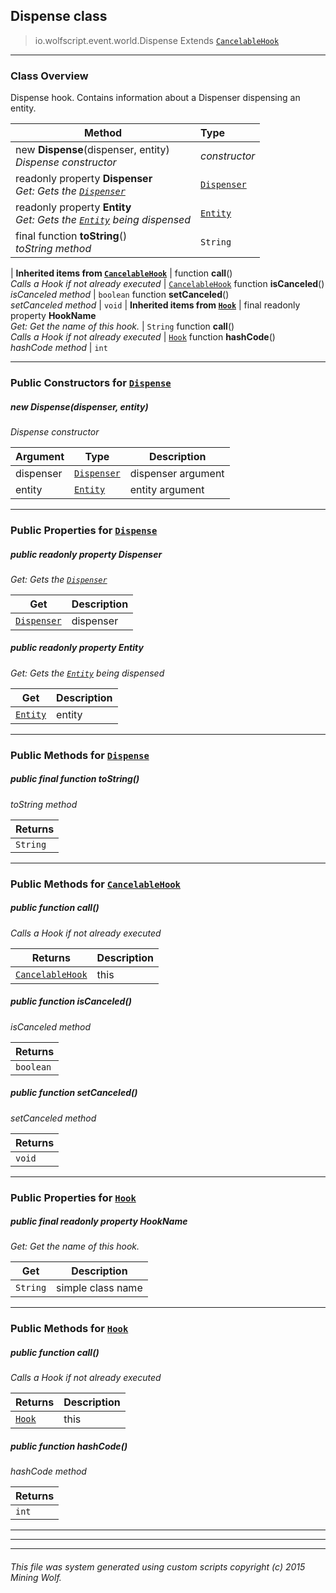 ## Dispense __class__

>io.wolfscript.event.world.Dispense
>Extends [`CancelableHook`](../../hook/CancelableHook.md)

---

### Class Overview

Dispense hook. Contains information about a Dispenser dispensing an entity.

Method | Type   
--- | :--- 
new __Dispense__(dispenser, entity) <br> _Dispense constructor_ | _constructor_
 readonly property __Dispenser__ <br> _Get: Gets the [`Dispenser`](../../api/world/blocks/Dispenser.md)_ | [`Dispenser`](../../api/world/blocks/Dispenser.md)
 readonly property __Entity__ <br> _Get: Gets the [`Entity`](../../api/entity/Entity.md) being dispensed_ | [`Entity`](../../api/entity/Entity.md)
final function __toString__() <br> _toString method_ | `String`
 |
__Inherited items from [`CancelableHook`](../../hook/CancelableHook.md)__ |
 function __call__() <br> _Calls a Hook if not already executed_ | [`CancelableHook`](../../hook/CancelableHook.md)
 function __isCanceled__() <br> _isCanceled method_ | `boolean`
 function __setCanceled__() <br> _setCanceled method_ | `void`
 |
__Inherited items from [`Hook`](../../hook/Hook.md)__ |
final readonly property __HookName__ <br> _Get: Get the name of this hook._ | `String`
 function __call__() <br> _Calls a Hook if not already executed_ | [`Hook`](../../hook/Hook.md)
 function __hashCode__() <br> _hashCode method_ | `int`







---

### Public Constructors for [`Dispense`](Dispense.md)

##### <a id='dispense'></a>new __Dispense__(dispenser, entity) 

_Dispense constructor_

Argument | Type | Description  
--- | --- | --- 
dispenser | [`Dispenser`](../../api/world/blocks/Dispenser.md) | dispenser argument
entity | [`Entity`](../../api/entity/Entity.md) | entity argument

---

### Public Properties for [`Dispense`](Dispense.md)

##### <a id='dispenser'></a>public  readonly property __Dispenser__

_Get: Gets the [`Dispenser`](../../api/world/blocks/Dispenser.md)_

Get | Description
--- | --- 
[`Dispenser`](../../api/world/blocks/Dispenser.md) | dispenser



##### <a id='entity'></a>public  readonly property __Entity__

_Get: Gets the [`Entity`](../../api/entity/Entity.md) being dispensed_

Get | Description
--- | --- 
[`Entity`](../../api/entity/Entity.md) | entity



---

### Public Methods for [`Dispense`](Dispense.md)

##### <a id='tostring'></a>public final function __toString__()

_toString method_

Returns | 
--- | 
`String` |


---

### Public Methods for [`CancelableHook`](../../hook/CancelableHook.md)

##### <a id='call'></a>public  function __call__()

_Calls a Hook if not already executed_

Returns | Description
--- | --- 
[`CancelableHook`](../../hook/CancelableHook.md) | this


##### <a id='iscanceled'></a>public  function __isCanceled__()

_isCanceled method_

Returns | 
--- | 
`boolean` |


##### <a id='setcanceled'></a>public  function __setCanceled__()

_setCanceled method_

Returns | 
--- | 
`void` |


---

### Public Properties for [`Hook`](../../hook/Hook.md)

##### <a id='hookname'></a>public final readonly property __HookName__

_Get: Get the name of this hook._

Get | Description
--- | --- 
`String` | simple class name



---

### Public Methods for [`Hook`](../../hook/Hook.md)

##### <a id='call'></a>public  function __call__()

_Calls a Hook if not already executed_

Returns | Description
--- | --- 
[`Hook`](../../hook/Hook.md) | this


##### <a id='hashcode'></a>public  function __hashCode__()

_hashCode method_

Returns | 
--- | 
`int` |


---


---


---


###### This file was system generated using custom scripts copyright (c) 2015 Mining Wolf.
	

